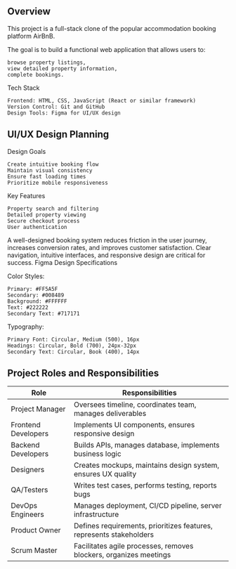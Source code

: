 ## Overview
This project is a full-stack clone of the popular accommodation booking platform AirBnB. 

The goal is to build a functional web application that allows users to:
    
    browse property listings, 
    view detailed property information, 
    complete bookings. 


Tech Stack

    Frontend: HTML, CSS, JavaScript (React or similar framework)
    Version Control: Git and GitHub
    Design Tools: Figma for UI/UX design

## UI/UX Design Planning 

Design Goals

    Create intuitive booking flow
    Maintain visual consistency
    Ensure fast loading times
    Prioritize mobile responsiveness

Key Features

    Property search and filtering
    Detailed property viewing
    Secure checkout process
    User authentication


A well-designed booking system reduces friction in the user journey, increases conversion rates, and improves customer satisfaction. Clear navigation, intuitive interfaces, and responsive design are critical for success.
Figma Design Specifications

Color Styles:

    Primary: #FF5A5F
    Secondary: #008489
    Background: #FFFFFF
    Text: #222222
    Secondary Text: #717171

Typography:

    Primary Font: Circular, Medium (500), 16px
    Headings: Circular, Bold (700), 24px-32px
    Secondary Text: Circular, Book (400), 14px


## Project Roles and Responsibilities
| Role 	                | Responsibilities
| --------------------- | ------------------------------------------------------------------- |
| Project Manager 	    | Oversees timeline, coordinates team, manages deliverables           |
| Frontend Developers 	| Implements UI components, ensures responsive design                 |
| Backend Developers 	| Builds APIs, manages database, implements business logic            |
| Designers 	        | Creates mockups, maintains design system, ensures UX quality        |
| QA/Testers 	        | Writes test cases, performs testing, reports bugs                   |
| DevOps Engineers      | Manages deployment, CI/CD pipeline, server infrastructure           |
| Product Owner 	    | Defines requirements, prioritizes features, represents stakeholders |
| Scrum Master 	        | Facilitates agile processes, removes blockers, organizes meetings   |
